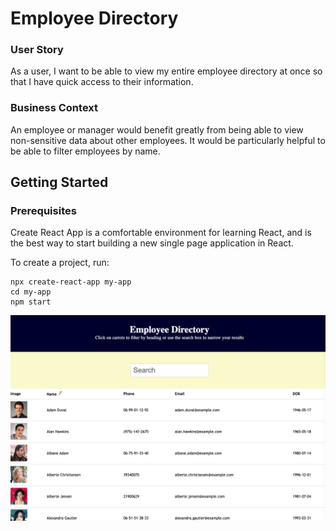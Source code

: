 # Employee Directory

### User Story

As a user, I want to be able to view my entire employee directory at once so that I have quick access to their information.

### Business Context

An employee or manager would benefit greatly from being able to view non-sensitive data about other employees. It would be particularly helpful to be able to filter employees by name.

## Getting Started

### Prerequisites

Create React App is a comfortable environment for learning React, and is the best way to start building a new single page application in React.

To create a project, run:

```
npx create-react-app my-app
cd my-app
npm start
```

![](readmeimage.png)

